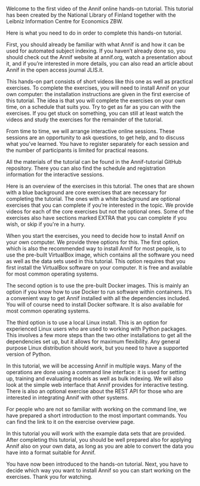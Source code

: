 Welcome to the first video of the Annif online hands-on tutorial. This tutorial has been created by the National Library of Finland together with the Leibniz Information Centre for Economics ZBW.

Here is what you need to do in order to complete this hands-on tutorial.

First, you should already be familiar with what Annif is and how it can be used for automated subject indexing. If you haven’t already done so, you should check out the Annif website at annif.org, watch a presentation about it, and if you’re interested in more details, you can also read an article about Annif in the open access journal JLIS.it.

This hands-on part consists of short videos like this one as well as practical exercises. To complete the exercises, you will need to install Annif on your own computer: the installation instructions are given in the first exercise of this tutorial. The idea is that you will complete the exercises on your own time, on a schedule that suits you. Try to get as far as you can with the exercises. If you get stuck on something, you can still at least watch the videos and study the exercises for the remainder of the tutorial.

From time to time, we will arrange interactive online sessions. These sessions are an opportunity to ask questions, to get help, and to discuss what you’ve learned. You have to register separately for each session and the number of participants is limited for practical reasons.

All the materials of the tutorial can be found in the Annif-tutorial GitHub repository. There you can also find the schedule and registration information for the interactive sessions.

Here is an overview of the exercises in this tutorial. The ones that are shown with a blue background are core exercises that are necessary for completing the tutorial. The ones with a white background are optional exercises that you can complete if you’re interested in the topic. We provide videos for each of the core exercises but not the optional ones. Some of the exercises also have sections marked EXTRA that you can complete if you wish, or skip if you're in a hurry.



When you start the exercises, you need to decide how to install Annif on your own computer. We provide three options for this. The first option, which is also the recommended way to install Annif for most people, is to use the pre-built VirtualBox image, which contains all the software you need as well as the data sets used in this tutorial. This option requires that you first install the VirtualBox software on your computer. It is free and available for most common operating systems.

The second option is to use the pre-built Docker images. This is mainly an option if you know how to use Docker to run software within containers. It’s a convenient way to get Annif installed with all the dependencies included. You will of course need to install Docker software. It is also available for most common operating systems.

The third option is to use a local Linux install. This is an option for experienced Linux users who are used to working with Python packages. This involves a few more steps than the two other installations to get all the dependencies set up, but it allows for maximum flexibility. Any general purpose Linux distribution should work, but you need to have a supported version of Python.

In this tutorial, we will be accessing Annif in multiple ways. Many of the operations are done using a command line interface: it is used for setting up, training and evaluating models as well as bulk indexing. We will also look at the simple web interface that Annif provides for interactive testing. There is also an optional exercise about the REST API for those who are interested in integrating Annif with other systems.

For people who are not so familiar with working on the command line, we have prepared a short introduction to the most important commands. You can find the link to it on the exercise overview page.

In this tutorial you will work with the example data sets that are provided. After completing this tutorial, you should be well prepared also for applying Annif also on your own data, as long as you are able to convert the data you have into a format suitable for Annif.

You have now been introduced to the hands-on tutorial. Next, you have to decide which way you want to install Annif so you can start working on the exercises. Thank you for watching.
